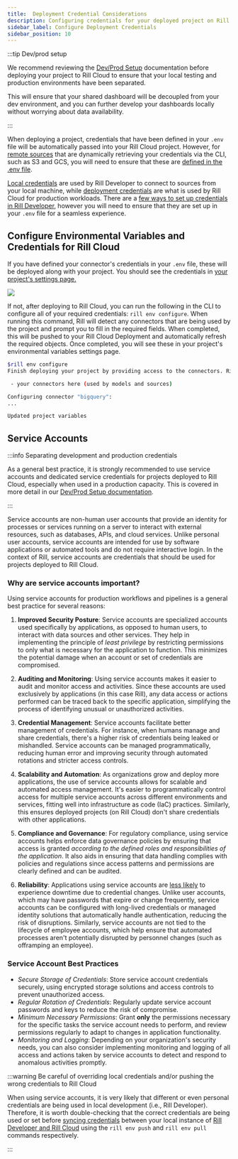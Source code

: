 ```yaml
---
title:  Deployment Credential Considerations
description: Configuring credentials for your deployed project on Rill Cloud
sidebar_label: Configure Deployment Credentials
sidebar_position: 10
---
```


:::tip Dev/prod setup

We recommend reviewing the [Dev/Prod Setup](/connect/templating) documentation before deploying your project to Rill Cloud to ensure that your local testing and production environments have been separated. 

This will ensure that your shared dashboard will be decoupled from your dev environment, and you can further develop your dashboards locally without worrying about data availability. 

:::

When deploying a project, credentials that have been defined in your `.env` file will be automatically passed into your Rill Cloud project. However, for [remote sources](/connect) that are dynamically retrieving your credentials via the CLI, such as S3 and GCS, you will need to ensure that these are [defined in the .env file](/manage/project-management/variables-and-credentials#credentials-naming-schema). 


[Local credentials](/connect/credentials#setting-credentials-for-rill-developer) are used by Rill Developer to connect to sources from your local machine, while [deployment credentials](/deploy/deploy-credentials#configure-environmental-variables-and-credentials-for-rill-cloud) are what is used by Rill Cloud for production workloads. There are a [few ways to set up credentials in Rill Developer](/connect/credentials/#setting-credentials-for-rill-developer), however you will need to ensure that they are set up in your `.env` file for a seamless experience.



## Configure Environmental Variables and Credentials for Rill Cloud 

If you have defined your connector's credentials in your `.env` file, these will be deployed along with your project. You should see the credentials in [your project's settings page.](/manage/project-management/variables-and-credentials#modifying-variables-and-credentials-via-the-settings-page)

<img src = '/img/tutorials/admin/env-var-ui.png' class='rounded-gif' />
<br />


If not, after deploying to Rill Cloud, you can run the following in the CLI to configure all of your required credentials: `rill env configure`. When running this command, Rill will detect any connectors that are being used by the project and prompt you to fill in the required fields. When completed, this will be pushed to your Rill Cloud Deployment and automatically refresh the required objects. Once completed, you will see these in your project's environmental variables settings page. 


```bash
$rill env configure
Finish deploying your project by providing access to the connectors. Rill requires credentials for the following connectors:

 - your connectors here (used by models and sources)

Configuring connector "bigquery":
...

Updated project variables
```
## Service Accounts
:::info Separating development and production credentials

As a general best practice, it is strongly recommended to use service accounts and dedicated service credentials for projects deployed to Rill Cloud, especially when used in a production capacity. This is covered in more detail in our [Dev/Prod Setup documentation](/connect/templating).

:::

Service accounts are non-human user accounts that provide an identity for processes or services running on a server to interact with external resources, such as databases, APIs, and cloud services. Unlike personal user accounts, service accounts are intended for use by software applications or automated tools and do not require interactive login. In the context of Rill, service accounts are credentials that should be used for projects deployed to Rill Cloud.

### Why are service accounts important?

Using service accounts for production workflows and pipelines is a general best practice for several reasons:

1. **Improved Security Posture**: Service accounts are specialized accounts used specifically by applications, as opposed to human users, to interact with data sources and other services. They help in implementing the principle of _least privilege_ by restricting permissions to only what is necessary for the application to function. This minimizes the potential damage when an account or set of credentials are compromised.

2. **Auditing and Monitoring**: Using service accounts makes it easier to audit and monitor access and activities. Since these accounts are used exclusively by applications (in this case Rill), any data access or actions performed can be traced back to the specific application, simplifying the process of identifying unusual or unauthorized activities.

3. **Credential Management**: Service accounts facilitate better management of credentials. For instance, when humans manage and share credentials, there's a higher risk of credentials being leaked or mishandled. Service accounts can be managed programmatically, reducing human error and improving security through automated rotations and stricter access controls.

4. **Scalability and Automation**: As organizations grow and deploy more applications, the use of service accounts allows for scalable and automated access management. It's easier to programmatically control access for multiple service accounts across different environments and services, fitting well into infrastructure as code (IaC) practices. Similarly, this ensures deployed projects (on Rill Cloud) don't share credentials with other applications.

5. **Compliance and Governance**: For regulatory compliance, using service accounts helps enforce data governance policies by ensuring that access is granted _according to the defined roles and responsibilities of the application_. It also aids in ensuring that data handling complies with policies and regulations since access patterns and permissions are clearly defined and can be audited.

6. **Reliability**: Applications using service accounts are <u>less likely</u> to experience downtime due to credential changes. Unlike user accounts, which may have passwords that expire or change frequently, service accounts can be configured with long-lived credentials or managed identity solutions that automatically handle authentication, reducing the risk of disruptions. Similarly, service accounts are not tied to the lifecycle of employee accounts, which help ensure that automated processes aren't potentially disrupted by personnel changes (such as offramping an employee).

### Service Account Best Practices
- _Secure Storage of Credentials_: Store service account credentials securely, using encrypted storage solutions and access controls to prevent unauthorized access.
- _Regular Rotation of Credentials_: Regularly update service account passwords and keys to reduce the risk of compromise.
- _Minimum Necessary Permissions_: Grant **only** the permissions necessary for the specific tasks the service account needs to perform, and review permissions regularly to adapt to changes in application functionality.
- _Monitoring and Logging_: Depending on your organization's security needs, you can also consider implementing monitoring and logging of all access and actions taken by service accounts to detect and respond to anomalous activities promptly.

:::warning Be careful of overriding local credentials and/or pushing the wrong credentials to Rill Cloud

When using service accounts, it is very likely that different or even personal credentials are being used in local development (i.e., Rill Developer). Therefore, it is worth double-checking that the correct credentials are being used or set before [syncing credentials](/connect/credentials#pulling-credentials-and-variables-from-a-deployed-project-on-rill-cloud) between your local instance of [Rill Developer and Rill Cloud](/home/concepts/developerVsCloud) using the `rill env push` and `rill env pull` commands respectively.

:::